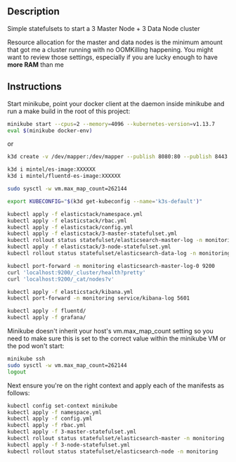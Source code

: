 ## Description

Simple statefulsets to start a 3 Master Node + 3 Data Node cluster 

Resource allocation for the master and data nodes is the minimum amount that got me a cluster running with no OOMKilling happening.
You might want to review those settings, especially if you are lucky enough to have **more RAM** than me

## Instructions

Start minikube, point your docker client at the daemon inside minikube and run a make build in the root of this project:

```bash
minikube start --cpus=2 --memory=4096 --kubernetes-version=v1.13.7
eval $(minikube docker-env)
```
or
```bash
k3d create -v /dev/mapper:/dev/mapper --publish 8080:80 --publish 8443:443 --workers 1

k3d i mintel/es-image:XXXXXX
k3d i mintel/fluentd-es-image:XXXXXX

sudo sysctl -w vm.max_map_count=262144

export KUBECONFIG="$(k3d get-kubeconfig --name='k3s-default')"

kubectl apply -f elasticstack/namespace.yml
kubectl apply -f elasticstack/rbac.yml
kubectl apply -f elasticstack/config.yml
kubectl apply -f elasticstack/3-master-statefulset.yml
kubectl rollout status statefulset/elasticsearch-master-log -n monitoring
kubectl apply -f elasticstack/3-node-statefulset.yml
kubectl rollout status statefulset/elasticsearch-data-log -n monitoring

kubectl port-forward -n monitoring elasticsearch-master-log-0 9200
curl 'localhost:9200/_cluster/health?pretty'
curl 'localhost:9200/_cat/nodes?v'

kubectl apply -f elasticstack/kibana.yml
kubectl port-forward -n monitoring service/kibana-log 5601

kubectl apply -f fluentd/
kubectl apply -f grafana/

```

Minikube doesn't inherit your host's vm.max_map_count setting so you need to make sure this is set to the correct value within the minikube VM or the pod won't start:

```bash
minikube ssh
sudo sysctl -w vm.max_map_count=262144
logout
```

Next ensure you're on the right context and apply each of the manifests as follows:

```bash
kubectl config set-context minikube
kubectl apply -f namespace.yml
kubectl apply -f config.yml
kubectl apply -f rbac.yml
kubectl apply -f 3-master-statefulset.yml
kubectl rollout status statefulset/elasticsearch-master -n monitoring
kubectl apply -f 3-node-statefulset.yml
kubectl rollout status statefulset/elasticsearch-node -n monitoring
```
